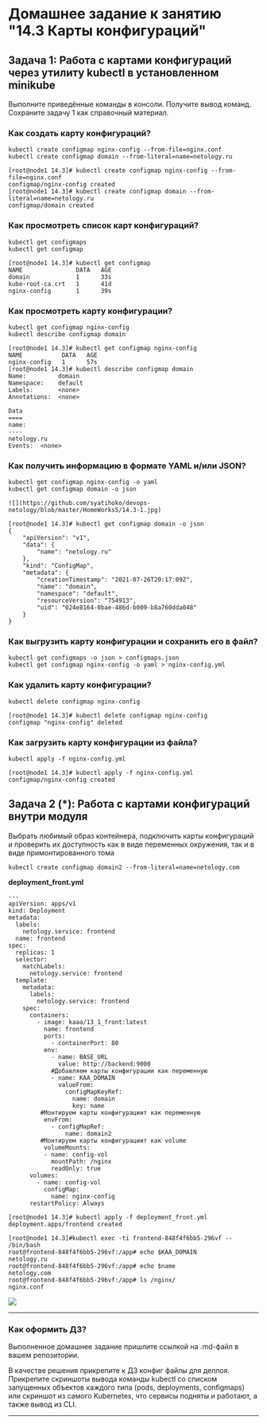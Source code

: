 # Домашнее задание к занятию "14.3 Карты конфигураций"

## Задача 1: Работа с картами конфигураций через утилиту kubectl в установленном minikube

Выполните приведённые команды в консоли. Получите вывод команд. Сохраните
задачу 1 как справочный материал.

### Как создать карту конфигураций?

```
kubectl create configmap nginx-config --from-file=nginx.conf
kubectl create configmap domain --from-literal=name=netology.ru
```

```
[root@node1 14.3]# kubectl create configmap nginx-config --from-file=nginx.conf
configmap/nginx-config created
[root@node1 14.3]# kubectl create configmap domain --from-literal=name=netology.ru
configmap/domain created
```

### Как просмотреть список карт конфигураций?

```
kubectl get configmaps
kubectl get configmap
```

```
[root@node1 14.3]# kubectl get configmap
NAME               DATA   AGE
domain             1      33s
kube-root-ca.crt   1      41d
nginx-config       1      39s

```

### Как просмотреть карту конфигурации?

```
kubectl get configmap nginx-config
kubectl describe configmap domain
```

```
[root@node1 14.3]# kubectl get configmap nginx-config
NAME           DATA   AGE
nginx-config   1      57s
[root@node1 14.3]# kubectl describe configmap domain
Name:         domain
Namespace:    default
Labels:       <none>
Annotations:  <none>

Data
====
name:
----
netology.ru
Events:  <none>

```

### Как получить информацию в формате YAML и/или JSON?

```
kubectl get configmap nginx-config -o yaml
kubectl get configmap domain -o json
```

```
![](https://github.com/syatihoko/devops-netology/blob/master/HomeWorks5/14.3-1.jpg)
```

```
[root@node1 14.3]# kubectl get configmap domain -o json
{
    "apiVersion": "v1",
    "data": {
        "name": "netology.ru"
    },
    "kind": "ConfigMap",
    "metadata": {
        "creationTimestamp": "2021-07-26T20:17:09Z",
        "name": "domain",
        "namespace": "default",
        "resourceVersion": "754913",
        "uid": "024e8164-0bae-486d-b009-b8a760dda048"
    }
}

```



### Как выгрузить карту конфигурации и сохранить его в файл?

```
kubectl get configmaps -o json > configmaps.json
kubectl get configmap nginx-config -o yaml > nginx-config.yml
```

### Как удалить карту конфигурации?

```
kubectl delete configmap nginx-config
```

```
[root@node1 14.3]# kubectl delete configmap nginx-config
configmap "nginx-config" deleted
```

### Как загрузить карту конфигурации из файла?

```
kubectl apply -f nginx-config.yml
```

```
[root@node1 14.3]# kubectl apply -f nginx-config.yml
configmap/nginx-config created
```



## Задача 2 (*): Работа с картами конфигураций внутри модуля

Выбрать любимый образ контейнера, подключить карты конфигураций и проверить
их доступность как в виде переменных окружения, так и в виде примонтированного тома



```
kubectl create configmap domain2 --from-literal=name=netology.com
```

**deployment_front.yml**    

```
---
apiVersion: apps/v1
kind: Deployment
metadata:
  labels:
    netology.service: frontend
  name: frontend
spec:
  replicas: 1
  selector:
    matchLabels:
      netology.service: frontend
  template:
    metadata:
      labels:
        netology.service: frontend
    spec:
      containers:
        - image: kaaa/13_1_front:latest
          name: frontend
          ports:
            - containerPort: 80
          env:
            - name: BASE_URL
              value: http://backend:9000
            #Добавляем карты конфигурации как переменную
            - name: KAA_DOMAIN
              valueFrom:
                configMapKeyRef:
                  name: domain
                  key: name
         #Монтируем карты конфигурациит как переменную
          envFrom:
            - configMapRef:
                name: domain2
         #Монтируем карты конфигурациит как volume
          volumeMounts:
          - name: config-vol
            mountPath: /nginx
            readOnly: true
      volumes:
        - name: config-vol
          configMap:
            name: nginx-config
      restartPolicy: Always

```

```
[root@node1 14.3]# kubectl apply -f deployment_front.yml
deployment.apps/frontend created
```

```
[root@node1 14.3]#kubectl exec -ti frontend-848f4f6bb5-296vf -- /bin/bash
root@frontend-848f4f6bb5-296vf:/app# echo $KAA_DOMAIN
netology.ru
root@frontend-848f4f6bb5-296vf:/app# echo $name
netology.com
root@frontend-848f4f6bb5-296vf:/app# ls /nginx/
nginx.conf

```



![](https://github.com/syatihoko/devops-netology/blob/master/HomeWorks5/14.3-2.jpg)









---



### Как оформить ДЗ?

Выполненное домашнее задание пришлите ссылкой на .md-файл в вашем репозитории.

В качестве решения прикрепите к ДЗ конфиг файлы для деплоя. Прикрепите скриншоты вывода команды kubectl со списком запущенных объектов каждого типа (pods, deployments, configmaps) или скриншот из самого Kubernetes, что сервисы подняты и работают, а также вывод из CLI.

---
